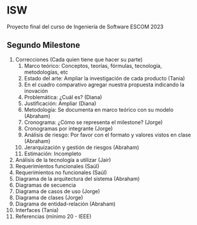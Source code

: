 # ISW
Proyecto final del curso de Ingeniería de Software ESCOM 2023

## Segundo Milestone

1. Correcciones (Cada quien tiene que hacer su parte)
    1. Marco teórico: Conceptos, teorías, fórmulas, tecnología, metodologías, etc
    2. Estado del arte: Ampliar la investigación de cada producto (Tania)
    3. En el cuadro comparativo agregar nuestra propuesta indicando la inovación
    4. Problemática: ¿Cuál es? (Diana)
    5. Justificación: Ampliar (Diana)
    6. Metodología: Se documenta en marco teórico con su modelo (Abraham)
    7. Cronograma: ¿Cómo se representa el milestone? (Jorge)
    8. Cronogramas por integrante (Jorge)
    9. Análisis de riesgo: Por favor con el formato y valores vistos en clase (Abraham)
    10. Jerarquización y gestión de riesgos (Abraham)
    11. Estimación: Incompleto
2. Análisis de la tecnología a utilizar (Jair)
3. Requerimientos funcionales (Saúl)
4. Requerimientos no funcionales (Saúl)
5. Diagrama de la arquitectura del sistema (Abraham)
6. Diagramas de secuencia
7. Diagrama de casos de uso (Jorge)
8. Diagrama de clases  (Jorge)
9. Diagrama de entidad-relación (Abraham)
10. Interfaces (Tania)
11. Referencias (mínimo 20 - IEEE)
